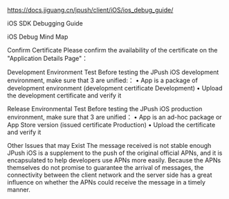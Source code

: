 https://docs.jiguang.cn/jpush/client/iOS/ios_debug_guide/ 

iOS SDK Debugging Guide

iOS Debug Mind Map

Confirm Certificate
Please confirm the availability of the certificate on the "Application Details Page"：


Development Environment Test
Before testing the JPush iOS development environment, make sure that 3 are unified:：
    • App is a package of development environment (development certificate Development)
    • Upload the development certificate and verify it

Release Environmental Test
Before testing the JPush iOS production environment, make sure that 3 are unified：
    • App is an ad-hoc package or App Store version (issued certificate Production)
    • Upload the certificate and verify it

Other Issues that may Exist
The message received is not stable enough
JPush iOS is a supplement to the push of the original official APNs, and it is encapsulated to help developers use APNs more easily.
Because the APNs themselves do not promise to guarantee the arrival of messages, the connectivity between the client network and the server side has a great influence on whether the APNs could receive the message in a timely manner.